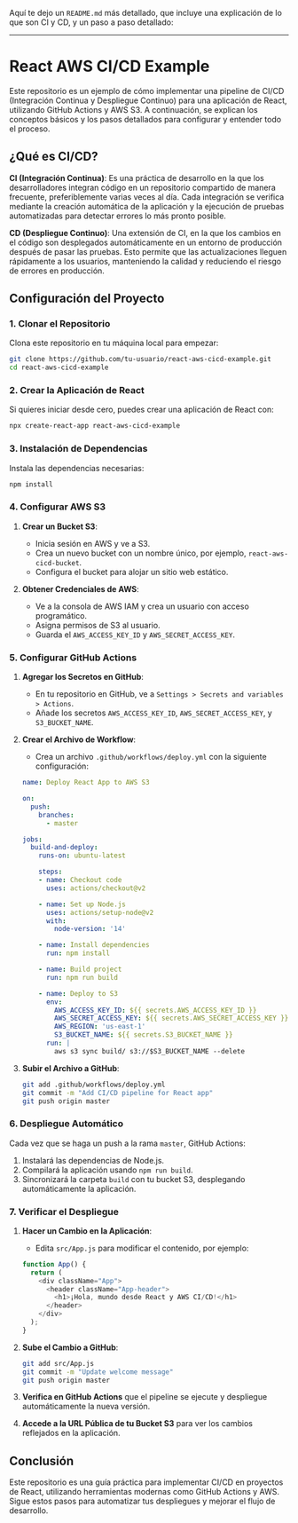 Aquí te dejo un `README.md` más detallado, que incluye una explicación de lo que son CI y CD, y un paso a paso detallado:

---

# React AWS CI/CD Example

Este repositorio es un ejemplo de cómo implementar una pipeline de CI/CD (Integración Continua y Despliegue Continuo) para una aplicación de React, utilizando GitHub Actions y AWS S3. A continuación, se explican los conceptos básicos y los pasos detallados para configurar y entender todo el proceso.

## ¿Qué es CI/CD?

**CI (Integración Continua)**: Es una práctica de desarrollo en la que los desarrolladores integran código en un repositorio compartido de manera frecuente, preferiblemente varias veces al día. Cada integración se verifica mediante la creación automática de la aplicación y la ejecución de pruebas automatizadas para detectar errores lo más pronto posible.

**CD (Despliegue Continuo)**: Una extensión de CI, en la que los cambios en el código son desplegados automáticamente en un entorno de producción después de pasar las pruebas. Esto permite que las actualizaciones lleguen rápidamente a los usuarios, manteniendo la calidad y reduciendo el riesgo de errores en producción.

## Configuración del Proyecto

### 1. Clonar el Repositorio

Clona este repositorio en tu máquina local para empezar:

```bash
git clone https://github.com/tu-usuario/react-aws-cicd-example.git
cd react-aws-cicd-example
```

### 2. Crear la Aplicación de React

Si quieres iniciar desde cero, puedes crear una aplicación de React con:

```bash
npx create-react-app react-aws-cicd-example
```

### 3. Instalación de Dependencias

Instala las dependencias necesarias:

```bash
npm install
```

### 4. Configurar AWS S3

1. **Crear un Bucket S3**:
   - Inicia sesión en AWS y ve a S3.
   - Crea un nuevo bucket con un nombre único, por ejemplo, `react-aws-cicd-bucket`.
   - Configura el bucket para alojar un sitio web estático.

2. **Obtener Credenciales de AWS**:
   - Ve a la consola de AWS IAM y crea un usuario con acceso programático.
   - Asigna permisos de S3 al usuario.
   - Guarda el `AWS_ACCESS_KEY_ID` y `AWS_SECRET_ACCESS_KEY`.

### 5. Configurar GitHub Actions

1. **Agregar los Secretos en GitHub**:
   - En tu repositorio en GitHub, ve a `Settings > Secrets and variables > Actions`.
   - Añade los secretos `AWS_ACCESS_KEY_ID`, `AWS_SECRET_ACCESS_KEY`, y `S3_BUCKET_NAME`.

2. **Crear el Archivo de Workflow**:
   - Crea un archivo `.github/workflows/deploy.yml` con la siguiente configuración:

   ```yaml
   name: Deploy React App to AWS S3

   on:
     push:
       branches:
         - master

   jobs:
     build-and-deploy:
       runs-on: ubuntu-latest

       steps:
       - name: Checkout code
         uses: actions/checkout@v2

       - name: Set up Node.js
         uses: actions/setup-node@v2
         with:
           node-version: '14'

       - name: Install dependencies
         run: npm install

       - name: Build project
         run: npm run build

       - name: Deploy to S3
         env:
           AWS_ACCESS_KEY_ID: ${{ secrets.AWS_ACCESS_KEY_ID }}
           AWS_SECRET_ACCESS_KEY: ${{ secrets.AWS_SECRET_ACCESS_KEY }}
           AWS_REGION: 'us-east-1'
           S3_BUCKET_NAME: ${{ secrets.S3_BUCKET_NAME }}
         run: |
           aws s3 sync build/ s3://$S3_BUCKET_NAME --delete
   ```

3. **Subir el Archivo a GitHub**:
   
   ```bash
   git add .github/workflows/deploy.yml
   git commit -m "Add CI/CD pipeline for React app"
   git push origin master
   ```

### 6. Despliegue Automático

Cada vez que se haga un push a la rama `master`, GitHub Actions:

1. Instalará las dependencias de Node.js.
2. Compilará la aplicación usando `npm run build`.
3. Sincronizará la carpeta `build` con tu bucket S3, desplegando automáticamente la aplicación.

### 7. Verificar el Despliegue

1. **Hacer un Cambio en la Aplicación**:
   - Edita `src/App.js` para modificar el contenido, por ejemplo:

   ```javascript
   function App() {
     return (
       <div className="App">
         <header className="App-header">
           <h1>¡Hola, mundo desde React y AWS CI/CD!</h1>
         </header>
       </div>
     );
   }
   ```

2. **Sube el Cambio a GitHub**:

   ```bash
   git add src/App.js
   git commit -m "Update welcome message"
   git push origin master
   ```

3. **Verifica en GitHub Actions** que el pipeline se ejecute y despliegue automáticamente la nueva versión.

4. **Accede a la URL Pública de tu Bucket S3** para ver los cambios reflejados en la aplicación.

## Conclusión

Este repositorio es una guía práctica para implementar CI/CD en proyectos de React, utilizando herramientas modernas como GitHub Actions y AWS. Sigue estos pasos para automatizar tus despliegues y mejorar el flujo de desarrollo.
